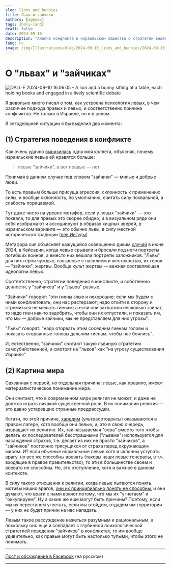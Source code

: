 ```yaml
---
slug: lions_and_bunnies
title: Львы и зайчики
authors: [ageyev]
tags: [holy-land]
draft: false
date: 2024-09-10
description: "Анализ конфликта в израильском обществе о стратегии ведения войны с врагами"
lang: ru
image: /img/Illustrations/blog/2024-09-10_lions_and_bunnies/2024-09-10_a_lion_and_a_bunny_sitting_at_a_table.jpg
---
```


# О "львах" и "зайчиках" 

![DALL·E 2024-09-10 16.06.05 - A lion and a bunny sitting at a table, each holding books and engaged in a lively scientific debate](/img/Illustrations/blog/2024-09-10_lions_and_bunnies/2024-09-10_a_lion_and_a_bunny_sitting_at_a_table.jpg)

Я довольно много писал о том, как устроена психология левых, в чем различие подхода правых и левых, и соответственно причина конфликтов. Не только в Израиле, но и в целом.

В сегодняшней ситуации я бы выделил два момента: 
<!-- truncate --> 

## (1) Стратегия поведения в конфликте 

Как очень удачно [выразилась](https://www.facebook.com/viktor.ageyev/posts/pfbid02jn9W6ehr6YQm6QyYPBneScTRP6CWA4SMgS7rwjW4KR6UJ8yrAUQZpXmWiaz8Mb1ql) одна моя коллега, объясняя, почему израильские левые ей нравятся больше: 
> левые "зайчики", а вот правые — нет 

Понимая в данном случае под словом "зайчики" — милые и добрые люди. 

То есть правым больше присуща агрессия, склонность к применению силы, и вообще склонность, по умолчанию, считать силу похвальной, а слабость порицаемой.

Тут даже чисто на уровне метафор, если у левых "зайчики" — это похвала, то для правых это скорее обидно, и в визуальном ряде они себя изображают и ассоциируют в образах хищных зверей, в израильском варианте — это обычно львы, в силу местной исторической традиции ([лев Иегуды](https://en.wikipedia.org/wiki/Lion_of_Judah))

Метафора сия объясняет кажущийся совершенно диким [случай](https://www.facebook.com/watch/?v=812790770995978) в июне 2024, в Кейсарии, когда левые срывали и бросали под ноги портреты погибших воинов, а вместо них вешали портреты заложников. "Львы" для них герои чуждые, связанные с насилием и жестокостью, их герои — "зайчики", жертвы. Вообще культ жертвы — важная составляющая идеологии левых.

Соответственно, стратегии поведения в конфликте, и собственно ценности, у "зайчиков" и у "львов" разные.

"Зайчики" говорят: "эти гиены злые и нехорошие; если мы будем с ними конфликтовать, они нас растерзают; надо отойти в сторону и стремиться не мешать гиенам; а если они захватили несколько зайчат, то надо гиен как-то задобрить, чтобы они их отпустили, и показать им, что мы — добрые зайчики, мы не представляем для них угрозы".

"Львы" говорят: "надо оторвать этим соседним гиенам головы и показать оторванные головы дальним гиенам, чтобы нас боялись".

И, естественно, "зайчики" считают такую львиную стратегию самоубийственной, и смотрят на "львов" как "на угрозу существования Израиля"

## (2) Картина мира 

Связанная с первой, но отдельная причина: левые, как правило, имеют материалистическое понимание мира.

Они считают, что в современном мире религия не может, и даже не должна играть никакой существенной роли.
В их понимании религия — это давно устаревшие странные предрассудки.

Кстати, по этой причине, [харедим](https://en.wikipedia.org/wiki/Haredi_Judaism) (ультраортодоксы) оказываются в правом лагере, хотя вообще они левые, и, это в свою очередь, извращает их религию. Их, так называемая "вера" вместо того чтобы делать их последователей бесстрашными ("львами") используется для насаждения страхов, т.е. делает из них не просто "зайчиков", а "зайчиков" постоянно трясущихся от страха перед окружающим миром. И? если обычные нормальные левые хотя и склонны уступать врагу, но все же способны воевать (таковы наши левые генералы, в т.ч. входящие в правое правительство), то эти в большинстве своем и воевать не способны. Но, это отступление, хотя и важное в данном контексте.

В силу такого отношения к религии, когда левые пытаются понять мотивы наших врагов, [они их принципиально понять не способны](/blog/2024-06-24-understand_the_enemy), и они думают, что враги с нами воюют потому, что мы их "угнетаем" и "оккупируем". Ну а какие же еще могут быть причины? Поэтому, если мы их перестанем угнетать, если мы отойдем, отдадим им территории — у них не будет причин на нас нападать. 

Левым такое рассуждение кажеться разумным и рациональным, а поскольку оно еще и совпадает с глубинной психологической стратегией поведения "зайчиков" в конфликтах, то им вообще удивительно, как правые могут быть настолько тупыми, чтобы этого не понимать.

---

[Пост и обсуждение в Facebook](https://www.facebook.com/viktor.ageyev/posts/pfbid023kZNSLYpp9vNbMvw63wSWD82NLuDZKwJrynyt9FjUCZovveRbpY8ft7wosptydDNl) (на русском) 

--- 